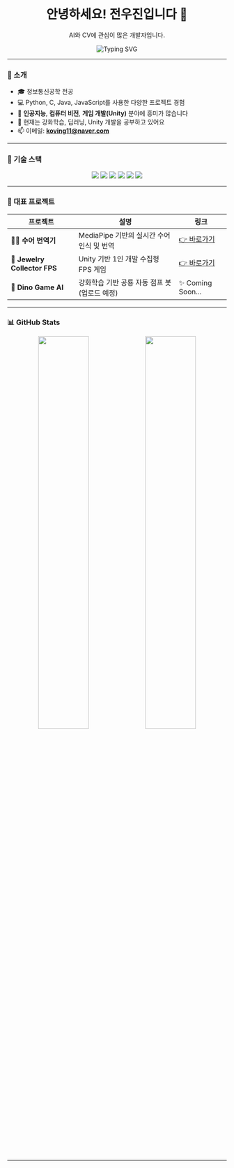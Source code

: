 <!-- 이름 및 소개 -->
<h1 align="center">안녕하세요! 전우진입니다 👋</h1>
<p align="center">AI와 CV에 관심이 많은 개발자입니다.</p>

<!-- 타이핑 애니메이션 -->
<p align="center">
  <img src="https://readme-typing-svg.herokuapp.com?font=Fira+Code&pause=1000&color=00C4FF&center=true&vCenter=true&width=600&lines=인공지능,+CV+공부중입니다:);게임+개발,+파이썬+프로젝트+진행중입니다:)" alt="Typing SVG" />
</p>


---

### 🧠 소개
- 🎓 정보통신공학 전공
- 💻 Python, C, Java, JavaScript를 사용한 다양한 프로젝트 경험
- 🤖 **인공지능**, **컴퓨터 비전**, **게임 개발(Unity)** 분야에 흥미가 많습니다
- 🌱 현재는 강화학습, 딥러닝, Unity 개발을 공부하고 있어요
- 📫 이메일: **koving11@naver.com**

---

### 🔧 기술 스택

<div align="center">
  <img src="https://img.shields.io/badge/Python-3776AB?style=flat&logo=python&logoColor=white"/>
  <img src="https://img.shields.io/badge/C-A8B9CC?style=flat&logo=c&logoColor=white"/>
  <img src="https://img.shields.io/badge/Java-007396?style=flat&logo=java&logoColor=white"/>
  <img src="https://img.shields.io/badge/JavaScript-F7DF1E?style=flat&logo=javascript&logoColor=black"/>
  <img src="https://img.shields.io/badge/Unity-000000?style=flat&logo=unity&logoColor=white"/>
  <img src="https://img.shields.io/badge/OpenCV-5C3EE8?style=flat&logo=opencv&logoColor=white"/>
</div>

---

### 🌟 대표 프로젝트

| 프로젝트 | 설명 | 링크 |
|----------|------|------|
| 🧏‍♂️ **수어 번역기** | MediaPipe 기반의 실시간 수어 인식 및 번역 | [👉 바로가기](https://github.com/Joycong/Sign-Language-Translation-Program-with-Mediapipe) |
| 🔫 **Jewelry Collector FPS** | Unity 기반 1인 개발 수집형 FPS 게임 | [👉 바로가기](https://github.com/Joycong/Jewelry-Collector-FPS) |
| 🦖 **Dino Game AI** | 강화학습 기반 공룡 자동 점프 봇 (업로드 예정) | ✨ Coming Soon... |

---

### 📊 GitHub Stats

<div align="center">
  <img src="https://github-readme-stats.vercel.app/api?username=Joycong&show_icons=true&theme=tokyonight" width="48%" />
  <img src="https://github-readme-stats.vercel.app/api/top-langs/?username=Joycong&layout=compact&theme=tokyonight" width="48%" />
</div>

---

